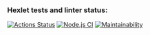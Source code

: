 ### Hexlet tests and linter status:
[![Actions Status](https://github.com/ArtemMalafeev/frontend-project-lvl2/workflows/hexlet-check/badge.svg)](https://github.com/ArtemMalafeev/frontend-project-lvl2/actions) [![Node.js CI](https://github.com/ArtemMalafeev/frontend-project-lvl2/actions/workflows/node.js.yml/badge.svg)](https://github.com/ArtemMalafeev/frontend-project-lvl2/actions/workflows/node.js.yml)
[![Maintainability](https://api.codeclimate.com/v1/badges/b69c149b6e66be768283/maintainability)](https://codeclimate.com/github/ArtemMalafeev/frontend-project-lvl2/maintainability)